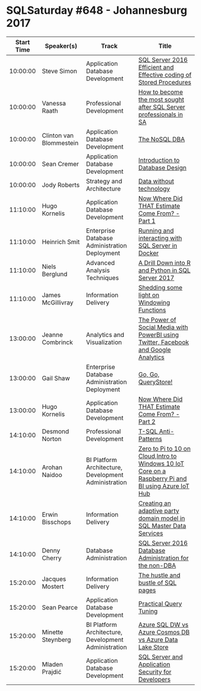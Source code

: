 # SQLSaturday #648 - Johannesburg 2017
Start Time|Speaker(s)|Track|Title
---|---|---|---
10:00:00|Steve Simon|Application  Database Development|[SQL Server 2016 Efficient and Effective coding of Stored Procedures](63226.md)
10:00:00|Vanessa Raath|Professional Development|[How to become the most sought after SQL Server professionals in SA](63263.md)
10:00:00|Clinton van Blommestein|Application  Database Development|[The NoSQL DBA](63888.md)
10:00:00|Sean Cremer|Application  Database Development|[Introduction to Database Design](64763.md)
10:00:00|Jody Roberts|Strategy and Architecture|[Data without technology](67481.md)
11:10:00|Hugo Kornelis|Application  Database Development|[Now Where Did THAT Estimate Come From? - Part 1](63240.md)
11:10:00|Heinrich Smit|Enterprise Database Administration  Deployment|[Running and interacting with SQL Server in Docker](64217.md)
11:10:00|Niels Berglund|Advanced Analysis Techniques|[A Drill Down into R and Python in SQL Server 2017](66531.md)
11:10:00|James McGillivray|Information Delivery|[Shedding some light on Windowing Functions](67360.md)
13:00:00|Jeanne Combrinck|Analytics and Visualization|[The Power of Social Media with PowerBI using Twitter, Facebook and Google Analytics](64384.md)
13:00:00|Gail Shaw|Enterprise Database Administration  Deployment|[Go, Go, QueryStore!](66498.md)
13:00:00|Hugo Kornelis|Application  Database Development|[Now Where Did THAT Estimate Come From? - Part 2](68277.md)
14:10:00|Desmond Norton|Professional Development|[T-SQL Anti-Patterns](63766.md)
14:10:00|Arohan Naidoo|BI Platform Architecture, Development  Administration|[Zero to Pi to 10 on Cloud,Intro to Windows 10 IoT Core on a Raspberry Pi and BI using Azure IoT Hub](66440.md)
14:10:00|Erwin Bisschops|Information Delivery|[Creating an adaptive party domain model in SQL Master Data Services](67273.md)
14:10:00|Denny Cherry|Database Administration |[SQL Server 2016 Database Administration for the non-DBA](68203.md)
15:20:00|Jacques Mostert|Information Delivery|[The hustle and bustle of SQL pages](67270.md)
15:20:00|Sean Pearce|Application  Database Development|[Practical Query Tuning](67690.md)
15:20:00|Minette Steynberg|BI Platform Architecture, Development  Administration|[Azure SQL DW vs Azure Cosmos DB vs Azure Data Lake Store](68175.md)
15:20:00|Mladen Prajdić|Application  Database Development|[SQL Server and Application Security for Developers](68414.md)
